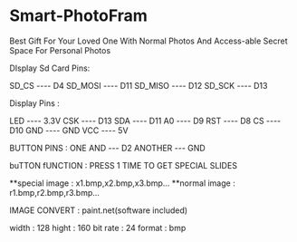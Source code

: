 # Smart-PhotoFram
Best Gift For Your Loved One With Normal Photos And Access-able Secret Space For Personal Photos 

DIsplay Sd Card Pins:

SD_CS      ----  D4
SD_MOSI    ----  D11
SD_MISO    ----  D12
SD_SCK     ----  D13


Display Pins :

LED        ----  3.3V
CSK        ----  D13
SDA        ----  D11
A0         ----  D9
RST        ----  D8
CS         ----  D10
GND        ----  GND
VCC        ----  5V


BUTTON PINS  : ONE AND --- D2
               ANOTHER --- GND


buTTON fUNCTION : PRESS 1 TIME TO GET SPECIAL SLIDES


**special image : x1.bmp,x2.bmp,x3.bmp...
**normal image  : r1.bmp,r2.bmp,r3.bmp...



IMAGE CONVERT : paint.net(software included)

width    : 128
hight    : 160
bit rate : 24
format   : bmp
